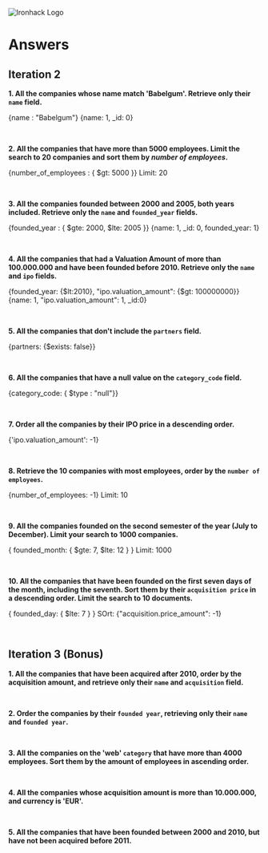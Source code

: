 ![Ironhack Logo](https://i.imgur.com/1QgrNNw.png)

# Answers

## Iteration 2

**1. All the companies whose name match 'Babelgum'. Retrieve only their `name` field.**

<!-- Your Query Goes Here -->

{name : "Babelgum"}
{name: 1, \_id: 0}

<br>

**2. All the companies that have more than 5000 employees. Limit the search to 20 companies and sort them by _number of employees_.**

<!-- Your Query Goes Here -->

{number_of_employees : { $gt: 5000 }}
Limit: 20

<br>

**3. All the companies founded between 2000 and 2005, both years included. Retrieve only the `name` and `founded_year` fields.**

<!-- Your Query Goes Here -->

{founded_year : { $gte: 2000, $lte: 2005 }}
{name: 1, \_id: 0, founded_year: 1}

<br>

**4. All the companies that had a Valuation Amount of more than 100.000.000 and have been founded before 2010. Retrieve only the `name` and `ipo` fields.**

<!-- Your Query Goes Here -->

{founded_year: {$lt:2010}, "ipo.valuation_amount": {$gt: 100000000}}
{name: 1, "ipo.valuation_amount": 1, \_id:0}

<br>

**5. All the companies that don't include the `partners` field.**

<!-- Your Query Goes Here -->

{partners: {$exists: false}}

<br>

**6. All the companies that have a null value on the `category_code` field.**

<!-- Your Query Goes Here -->

{category_code: { $type : "null"}}

<br>

**7. Order all the companies by their IPO price in a descending order.**

<!-- Your Query Goes Here -->

{'ipo.valuation_amount': -1}

<br>

**8. Retrieve the 10 companies with most employees, order by the `number of employees`.**

<!-- Your Query Goes Here -->

{number_of_employees: -1}
Limit: 10

<br>

**9. All the companies founded on the second semester of the year (July to December). Limit your search to 1000 companies.**

<!-- Your Query Goes Here -->

{ founded_month: { $gte: 7, $lte: 12 } }
Limit: 1000

<br>

**10. All the companies that have been founded on the first seven days of the month, including the seventh. Sort them by their `acquisition price` in a descending order. Limit the search to 10 documents.**

<!-- Your Query Goes Here -->

{ founded_day: { $lte: 7 } }
SOrt: {"acquisition.price_amount": -1}

<br>

## Iteration 3 (Bonus)

**1. All the companies that have been acquired after 2010, order by the acquisition amount, and retrieve only their `name` and `acquisition` field.**

<!-- Your Query Goes Here -->

<br>

**2. Order the companies by their `founded year`, retrieving only their `name` and `founded year`.**

<!-- Your Query Goes Here -->

<br>

**3. All the companies on the 'web' `category` that have more than 4000 employees. Sort them by the amount of employees in ascending order.**

<!-- Your Query Goes Here -->

<br>

**4. All the companies whose acquisition amount is more than 10.000.000, and currency is 'EUR'.**

<!-- Your Query Goes Here -->

<br>

**5. All the companies that have been founded between 2000 and 2010, but have not been acquired before 2011.**

<!-- Your Query Goes Here -->

<br>
